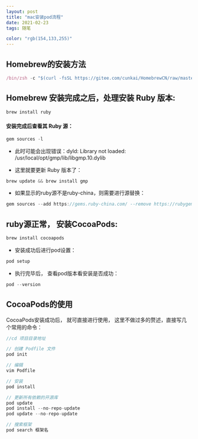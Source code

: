 ```yaml
---
layout: post
title: "mac安装pod流程"
date: 2021-02-23
tags: 随笔

color: "rgb(154,133,255)"
---
```


Homebrew的安装方法
---

```js
/bin/zsh -c "$(curl -fsSL https://gitee.com/cunkai/HomebrewCN/raw/master/Homebrew.sh)"
```

Homebrew 安装完成之后，处理安装 Ruby 版本:
---

```js
brew install ruby
```
#### 安装完成后查看其 Ruby 源：
```js
gem sources -l
```
- 此时可能会出现错误：dyld: Library not loaded: /usr/local/opt/gmp/lib/libgmp.10.dylib

- 这里就要更新 Ruby 版本了：

```js
brew update && brew install gmp
```
- 如果显示的ruby源不是ruby-china，则需要进行源替换：
```js
gem sources --add https://gems.ruby-china.com/ --remove https://rubygems.org/
```
ruby源正常， 安装CocoaPods:
---

```js
brew install cocoapods
```
- 安装成功后进行pod设置：
```js
pod setup
```
- 执行完毕后， 查看pod版本看安装是否成功：
```js
pod --version
```
CocoaPods的使用
---
CocoaPods安装成功后， 就可直接进行使用， 这里不做过多的赘述，直接写几个常用的命令：

```js
//cd 项目目录地址

// 创建 Podfile 文件
pod init

// 编辑 
vim Podfile

// 安装
pod install

// 更新所有依赖的开源库
pod update
pod install --no-repo-update
pod update --no-repo-update

// 搜索框架
pod search 框架名
```